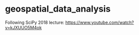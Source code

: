# geospatial_data_analysis

Following SciPy 2018 lecture: https://www.youtube.com/watch?v=kJXUUO5M4ok
